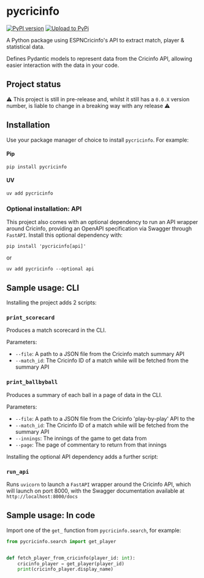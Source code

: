 # pycricinfo

[![PyPI version](https://img.shields.io/pypi/v/pycricinfo)](https://pypi.org/project/pycricinfo/)
[![Upload to PyPi](https://github.com/mattholland0202/py-cricinfo/actions/workflows/python-publish.yml/badge.svg)](https://github.com/mattholland0202/py-cricinfo/actions/workflows/python-publish.yml)

A Python package using ESPNCricinfo's API to extract match, player & statistical data.

Defines Pydantic models to represent data from the Cricinfo API, allowing easier interaction with the data in your code.

## Project status
:warning: This project is still in pre-release and, whilst it still has a `0.0.X` version number, is liable to change in a breaking way with any release :warning:

## Installation
Use your package manager of choice to install `pycricinfo`. For example:

#### Pip
```
pip install pycricinfo
```

#### UV
```
uv add pycricinfo
```

### Optional installation: API
This project also comes with an optional dependency to run an API wrapper around Cricinfo, providing an OpenAPI specification via Swagger through `FastAPI`. Install this optional dependency with:
```
pip install 'pycricinfo[api]'
```
or
```
uv add pycricinfo --optional api
```

## Sample usage: CLI
Installing the project adds 2 scripts:

### `print_scorecard`
Produces a match scorecard in the CLI.

Parameters:
* `--file`: A path to a JSON file from the Cricinfo match summary API
* `--match_id`: The Cricinfo ID of a match while will be fetched from the summary API
### `print_ballbyball` 
Produces a summary of each ball in a page of data in the CLI.

Parameters:
* `--file`: A path to a JSON file from the Cricinfo 'play-by-play' API to the
* `--match_id`: The Cricinfo ID of a match while will be fetched from the summary API
* `--innings`: The innings of the game to get data from
* `--page`: The page of commentary to return from that innings


Installing the optional API dependency adds a further script:

### `run_api`
Runs `uvicorn` to launch a `FastAPI` wrapper around the Cricinfo API, which will launch on port 8000, with the Swagger documentation available at `http://localhost:8000/docs`

## Sample usage: In code
Import one of the `get_` function from `pycricinfo.search`, for example:
```python
from pycricinfo.search import get_player


def fetch_player_from_cricinfo(player_id: int):
    cricinfo_player = get_player(player_id)
    print(cricinfo_player.display_name)
```